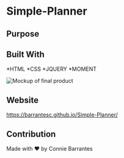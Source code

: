 # Simple-Planner

## Purpose

## Built With
*HTML
*CSS
*JQUERY
*MOMENT

![Mockup of final product]()

## Website
https://barrantesc.github.io/Simple-Planner/

## Contribution
Made with ❤️ by Connie Barrantes